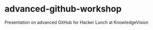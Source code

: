 advanced-github-workshop
=======================

Presentation on advanced GitHub for Hacker Lunch at KnowledgeVision 
